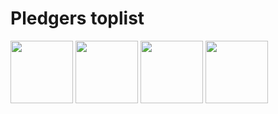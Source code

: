 # Pledgers toplist

<!-- POLAR type=pledgers id=jqfqrilw org=polarsource -->
<a href="https://github.com/birkjernstrom"><img src="https://avatars.githubusercontent.com/u/281715?v=4" width=100 height=100 /></a>
<a href="https://github.com/drunkwcodes"><img src="https://avatars.githubusercontent.com/u/36228443?v=4" width=100 height=100 /></a>
<a href="https://github.com/zegl"><img src="https://avatars.githubusercontent.com/u/47952?v=4" width=100 height=100 /></a>
<a href="https://github.com/emilwidlund"><img src="https://avatars.githubusercontent.com/u/10053249?v=4" width=100 height=100 /></a>

<!-- POLAR-END id=jqfqrilw -->
